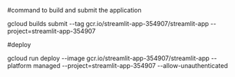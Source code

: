 #command to build and submit the application

gcloud builds submit --tag gcr.io/streamlit-app-354907/streamlit-app  --project=streamlit-app-354907

#deploy

gcloud run deploy --image gcr.io/streamlit-app-354907/streamlit-app --platform managed  --project=streamlit-app-354907 --allow-unauthenticated
